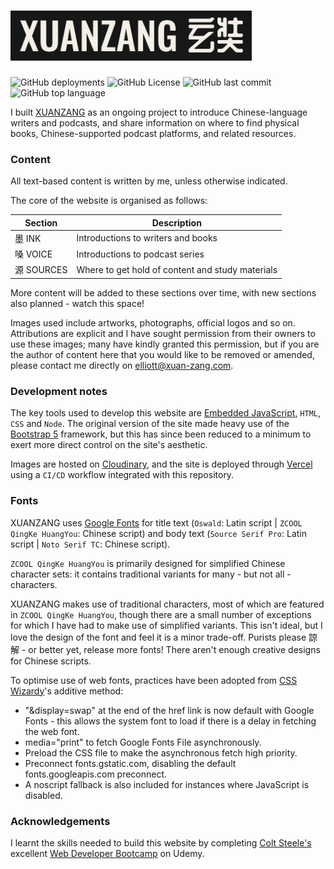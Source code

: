 # <img src="xuanzang.png" width="386" height="80">

![GitHub deployments](https://img.shields.io/github/deployments/essteer/xuan-zang/Production) ![GitHub License](https://img.shields.io/github/license/essteer/xuan-zang?color=blue) ![GitHub last commit](https://img.shields.io/github/last-commit/essteer/xuan-zang?color=red) ![GitHub top language](https://img.shields.io/github/languages/top/essteer/xuan-zang?color=blue)

I built [XUANZANG](https://www.xuan-zang.com) as an ongoing project to introduce Chinese-language writers and podcasts, and share information on where to find physical books, Chinese-supported podcast platforms, and related resources.

### Content

All text-based content is written by me, unless otherwise indicated.

The core of the website is organised as follows:

| Section    | Description                                      |
| ---------- | ------------------------------------------------ |
| 墨 INK     | Introductions to writers and books               |
| 嗓 VOICE   | Introductions to podcast series                  |
| 源 SOURCES | Where to get hold of content and study materials |

More content will be added to these sections over time, with new sections also planned - watch this space!

Images used include artworks, photographs, official logos and so on. Attributions are explicit and I have sought permission from their owners to use these images; many have kindly granted this permission, but if you are the author of content here that you would like to be removed or amended, please contact me directly on [elliott@xuan-zang.com](elliott@xuan-zang.com).

### Development notes

The key tools used to develop this website are [Embedded JavaScript](https://ejs.co/), `HTML`, `CSS` and `Node`. The original version of the site made heavy use of the [Bootstrap 5](https://getbootstrap.com/) framework, but this has since been reduced to a minimum to exert more direct control on the site's aesthetic.

Images are hosted on [Cloudinary](https://cloudinary.com/), and the site is deployed through [Vercel](https://vercel.com/) using a `CI/CD` workflow integrated with this repository.

### Fonts

XUANZANG uses [Google Fonts](https://fonts.google.com/) for title text (`Oswald`: Latin script | `ZCOOL QingKe HuangYou`: Chinese script) and body text (`Source Serif Pro`: Latin script | `Noto Serif TC`: Chinese script).

`ZCOOL QingKe HuangYou` is primarily designed for simplified Chinese character sets: it contains traditional variants for many - but not all - characters.

XUANZANG makes use of traditional characters, most of which are featured in `ZCOOL QingKe HuangYou`, though there are a small number of exceptions for which I have had to make use of simplified variants. This isn't ideal, but I love the design of the font and feel it is a minor trade-off. Purists please 諒解 - or better yet, release more fonts! There aren't enough creative designs for Chinese scripts.

To optimise use of web fonts, practices have been adopted from [CSS Wizardy](https://csswizardry.com/2020/05/the-fastest-google-fonts/)'s additive method:

- "&display=swap" at the end of the href link is now default with Google Fonts - this allows the system font to load if there is a delay in fetching the web font.
- media="print" to fetch Google Fonts File asynchronously.
- Preload the CSS file to make the asynchronous fetch high priority.
- Preconnect fonts.gstatic.com, disabling the default fonts.googleapis.com preconnect.
- A noscript fallback is also included for instances where JavaScript is disabled.

### Acknowledgements

I learnt the skills needed to build this website by completing [Colt Steele's](https://www.youtube.com/channel/UCrqAGUPPMOdo0jfQ6grikZw) excellent [Web Developer Bootcamp](https://www.udemy.com/course/the-web-developer-bootcamp/?couponCode=LETSLEARNNOW) on Udemy.
